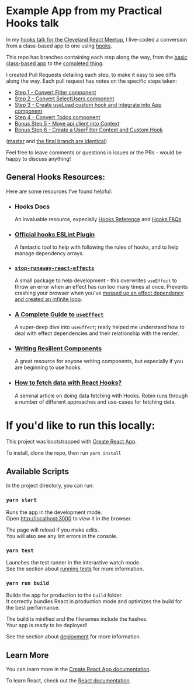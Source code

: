 # Example App from my Practical Hooks talk

In my [hooks talk for the Cleveland React Meetup](https://www.meetup.com/Cleveland-React/events/261043210/), I live-coded a conversion from a class-based app to one using [hooks](https://reactjs.org/docs/hooks-intro.html).

This repo has branches containing each step along the way, from the [basic class-based app](https://github.com/danieltott/practicalHooksTalk/tree/00-base) to the [completed thing](https://github.com/danieltott/practicalHooksTalk/tree/06-Bonus-UserFilterContext).

I created Pull Requests detailing each step, to make it easy to see diffs along the way. Each pull request has notes on the specific steps taken:

- [Step 1 - Convert Filter component](https://github.com/danieltott/practicalHooksTalk/pull/5)
- [Step 2 - Convert SelectUsers component](https://github.com/danieltott/practicalHooksTalk/pull/6)
- [Step 3 - Create useLoad custom hook and integrate into App component](https://github.com/danieltott/practicalHooksTalk/pull/7)
- [Step 4 - Convert Todos component](https://github.com/danieltott/practicalHooksTalk/pull/8)
- [Bonus Step 5 - Move api client into Context](https://github.com/danieltott/practicalHooksTalk/pull/9)
- [Bonus Step 6 - Create a UserFilter Context and Custom Hook](https://github.com/danieltott/practicalHooksTalk/pull/10)

([master](https://github.com/danieltott/practicalHooksTalk) and [the final branch are identical](https://github.com/danieltott/practicalHooksTalk/tree/06-Bonus-UserFilterContext))

Feel free to leave comments or questions in issues or the PRs - would be happy to discuss anything!

## General Hooks Resources:
Here are some resources I've found helpful:

- ### Hooks Docs
  An invaluable resource, expecially [Hooks Reference](https://reactjs.org/docs/hooks-reference.html) and [Hooks FAQs](https://reactjs.org/docs/hooks-faq.html)
- ### [Official hooks ESLint Plugin](https://reactjs.org/docs/hooks-rules.html#eslint-plugin)
  A fantastic tool to help with following the rules of hooks, and to help manage dependency arrays.
- ### [`stop-runaway-react-effects`](https://github.com/kentcdodds/stop-runaway-react-effects)
  A small package to help development - this overwrites `useEffect` to throw an error when an effect has run too many times at once. Prevents crashing your browser when you've [messed up an effect dependency and created an infinite loop](https://twitter.com/Jack_Franklin/status/1123255283839578119).
- ### [A Complete Guide to `useEffect`](https://overreacted.io/a-complete-guide-to-useeffect/)
  A super-deep dive into `useEffect`; really helped me understand how to deal with effect dependencies and their relationship with the render.
- ### [Writing Resilient Components](https://overreacted.io/writing-resilient-components/)
  A great resource for anyone writing components, but especially if you are beginning to use hooks.
- ### [How to fetch data with React Hooks?](https://www.robinwieruch.de/react-hooks-fetch-data/)
  A seminal article on doing data fetching with Hooks. Robin runs through a number of different approaches and use-cases for fetching data.


# If you'd like to run this locally:

This project was bootstrapped with [Create React App](https://github.com/facebook/create-react-app).

To install, clone the repo, then run `yarn install`

## Available Scripts

In the project directory, you can run:

### `yarn start`

Runs the app in the development mode.<br>
Open [http://localhost:3000](http://localhost:3000) to view it in the browser.

The page will reload if you make edits.<br>
You will also see any lint errors in the console.

### `yarn test`

Launches the test runner in the interactive watch mode.<br>
See the section about [running tests](https://facebook.github.io/create-react-app/docs/running-tests) for more information.

### `yarn run build`

Builds the app for production to the `build` folder.<br>
It correctly bundles React in production mode and optimizes the build for the best performance.

The build is minified and the filenames include the hashes.<br>
Your app is ready to be deployed!

See the section about [deployment](https://facebook.github.io/create-react-app/docs/deployment) for more information.


## Learn More

You can learn more in the [Create React App documentation](https://facebook.github.io/create-react-app/docs/getting-started).

To learn React, check out the [React documentation](https://reactjs.org/).
